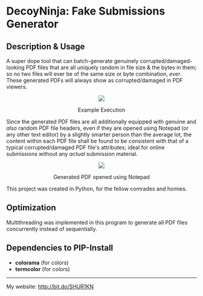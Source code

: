 # DecoyNinja: Fake Submissions Generator

## Description & Usage
A super dope tool that can batch-generate genuinely corrupted/damaged-looking PDF files that are all uniquely random in file size & the bytes in them; so no two files will ever be of the same size or byte combination, *ever*. These generated PDFs will always show as corrupted/damaged in PDF viewers.

<div align="center">
<img src="https://raw.githubusercontent.com/SHUR1K-N/DecoyNinja-Fake-Submissions-Generator/master/Images/Example.png" >
<p>Example Execution</p>
</div>

Since the generated PDF files are all additionally equipped with genuine and *also* random PDF file headers, even if they are opened using Notepad (or any other text editor) by a slightly smarter person than the average lot, the content within each PDF file shall be found to be consistent with that of a typical corrupted/damaged PDF file's attributes; ideal for online submissions without any *actual* submission material.

<div align="center">
<img src="https://raw.githubusercontent.com/SHUR1K-N/DecoyNinja-Fake-Submissions-Generator/master/Images/Notepad%20Example.png" >
<p>Generated PDF opened using Notepad</p>
</div>

This project was created in Python, for the fellow comrades and homies.

## Optimization
Multithreading was implemented in this program to generate all PDF files concurrently instead of sequentially.

## Dependencies to PIP-Install
- **colorama** (for colors)
- **termcolor** (for colors)

------------

My website: http://bit.do/SHUR1KN
